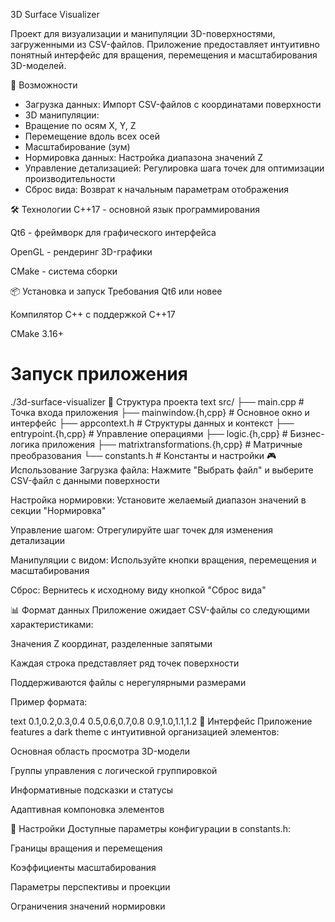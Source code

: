 3D Surface Visualizer

Проект для визуализации и манипуляции 3D-поверхностями, загруженными из CSV-файлов. Приложение предоставляет интуитивно понятный интерфейс для вращения, перемещения и масштабирования 3D-моделей.

🚀 Возможности
- Загрузка данных: Импорт CSV-файлов с координатами поверхности
- 3D манипуляции:
- Вращение по осям X, Y, Z
- Перемещение вдоль всех осей
- Масштабирование (зум)
- Нормировка данных: Настройка диапазона значений Z
- Управление детализацией: Регулировка шага точек для оптимизации производительности
- Сброс вида: Возврат к начальным параметрам отображения

🛠 Технологии
C++17 - основной язык программирования

Qt6 - фреймворк для графического интерфейса

OpenGL - рендеринг 3D-графики

CMake - система сборки

📦 Установка и запуск
Требования
Qt6 или новее

Компилятор C++ с поддержкой C++17

CMake 3.16+

# Запуск приложения
./3d-surface-visualizer
📁 Структура проекта
text
src/
├── main.cpp              # Точка входа приложения
├── mainwindow.{h,cpp}    # Основное окно и интерфейс
├── appcontext.h          # Структуры данных и контекст
├── entrypoint.{h,cpp}    # Управление операциями
├── logic.{h,cpp}         # Бизнес-логика приложения
├── matrixtransformations.{h,cpp} # Матричные преобразования
└── constants.h           # Константы и настройки
🎮 Использование
Загрузка файла: Нажмите "Выбрать файл" и выберите CSV-файл с данными поверхности

Настройка нормировки: Установите желаемый диапазон значений в секции "Нормировка"

Управление шагом: Отрегулируйте шаг точек для изменения детализации

Манипуляции с видом: Используйте кнопки вращения, перемещения и масштабирования

Сброс: Вернитесь к исходному виду кнопкой "Сброс вида"

📊 Формат данных
Приложение ожидает CSV-файлы со следующими характеристиками:

Значения Z координат, разделенные запятыми

Каждая строка представляет ряд точек поверхности

Поддерживаются файлы с нерегулярными размерами

Пример формата:

text
0.1,0.2,0.3,0.4
0.5,0.6,0.7,0.8
0.9,1.0,1.1,1.2
🎨 Интерфейс
Приложение features a dark theme с интуитивной организацией элементов:

Основная область просмотра 3D-модели

Группы управления с логической группировкой

Информативные подсказки и статусы

Адаптивная компоновка элементов

🔧 Настройки
Доступные параметры конфигурации в constants.h:

Границы вращения и перемещения

Коэффициенты масштабирования

Параметры перспективы и проекции

Ограничения значений нормировки
